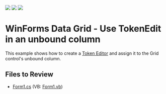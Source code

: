 <!-- default badges list -->
![](https://img.shields.io/endpoint?url=https://codecentral.devexpress.com/api/v1/VersionRange/128623541/14.2.4%2B)
[![](https://img.shields.io/badge/Open_in_DevExpress_Support_Center-FF7200?style=flat-square&logo=DevExpress&logoColor=white)](https://supportcenter.devexpress.com/ticket/details/T195852)
[![](https://img.shields.io/badge/📖_How_to_use_DevExpress_Examples-e9f6fc?style=flat-square)](https://docs.devexpress.com/GeneralInformation/403183)
<!-- default badges end -->

# WinForms Data Grid - Use TokenEdit in an unbound column

This example shows how to create a [Token Editor](docs.devexpress.com/WindowsForms/DevExpress.XtraEditors.TokenEdit) and assign it to the Grid control's unbound column.


## Files to Review

* [Form1.cs](./CS/Form1.cs) (VB: [Form1.vb](./VB/Form1.vb))
